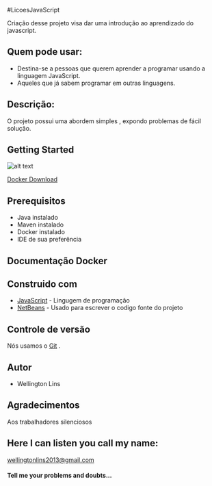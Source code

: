 #LicoesJavaScript

Criação desse projeto visa dar uma introdução ao aprendizado do javascript.


## Quem  pode usar:
 - Destina-se a pessoas que  querem aprender a programar usando a linguagem JavaScript.
 - Aqueles que já sabem programar em outras linguagens.

##  Descrição:
O projeto possui uma abordem simples , expondo problemas de fácil solução.

## Getting Started   

![alt text](http://cdn.matera.com/br/wp-content/uploads/2017/05/JavaScript.png "JavaScript")


[Docker Download](https://www.docker.com/community-edition)  
 
## Prerequisitos
* Java instalado
* Maven instalado
* Docker instalado
* IDE de sua preferência   


## Documentação Docker


## Construido com 

* [JavaScript](http://www.dropwizard.io/1.0.2/docs/) - Lingugem de programação
* [NetBeans](https://netbeans.org/downloads/) - Usado para escrever o codigo fonte do projeto

## Controle de versão

Nós usamos o [Git](https://git-scm.com/) . 

## Autor

* Wellington Lins


## Agradecimentos

Aos trabalhadores silenciosos 

## Here I can listen you call my name: 

wellingtonlins2013@gmail.com

#### Tell me your problems and doubts...
